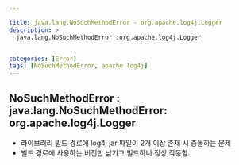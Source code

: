 ```yaml
---

title: java.lang.NoSuchMethodError - org.apache.log4j.Logger
description: >
  java.lang.NoSuchMethodError :org.apache.log4j.Logger


categories: [Error]
tags: [NoSuchMethodError, apache log4j]
---
```




## NoSuchMethodError : java.lang.NoSuchMethodError: org.apache.log4j.Logger

- 라이브러리 빌드 경로에 log4j jar 파일이 2개 이상 존재 시 충돌하는 문제
- 빌드 경로에 사용하는 버전만 남기고 빌드하니 정상 작동함.
